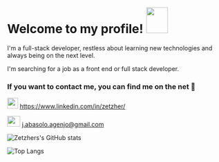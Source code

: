 # Welcome to my profile! <img src="https://user-images.githubusercontent.com/59701771/110798201-36168a80-827a-11eb-8652-1aaf3773003f.png" width="50" height="60" />


I'm a full-stack developer, restless about learning new technologies and always being on the next level.

I'm searching for a job as a front end or full stack developer.

### If you want to contact me, you can find me on the net 🐺


 <img src="https://upload.wikimedia.org/wikipedia/commons/thumb/c/ca/LinkedIn_logo_initials.png/768px-LinkedIn_logo_initials.png" width="25" height="25" /> https://www.linkedin.com/in/zetzher/
 
 <img src="https://1000logos.net/wp-content/uploads/2018/05/Gmail-logo.png" width="30" height="25" /> j.abasolo.agenjo@gmail.com

![Zetzhers's GitHub stats](https://github-readme-stats.vercel.app/api?username=Zetzher&hide=contribs,prs)

![Top Langs](https://github-readme-stats.aemiej.vercel.app/api/top-langs/?username=Zetzher&layout=compact&theme=dark&show_icons=true&hide_border=true&private=true)


<!--
**Zetzher/Zetzher** is a ✨ _special_ ✨ repository because its `README.md` (this file) appears on your GitHub profile.

Here are some ideas to get you started:

- 🔭 I’m currently working on ...
- 🌱 I’m currently learning ...
- 👯 I’m looking to collaborate on ...
- 🤔 I’m looking for help with ...
- 💬 Ask me about ...
- 📫 How to reach me: ...
- 😄 Pronouns: ...
- ⚡ Fun fact: ...
-->
